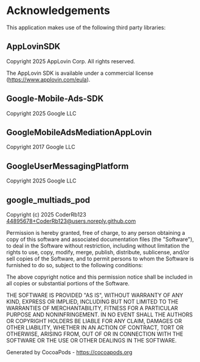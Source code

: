 # Acknowledgements
This application makes use of the following third party libraries:

## AppLovinSDK


Copyright 2025 AppLovin Corp. All rights reserved.

The AppLovin SDK is available under a commercial license (https://www.applovin.com/eula).



## Google-Mobile-Ads-SDK

Copyright 2025 Google LLC

## GoogleMobileAdsMediationAppLovin

Copyright 2017 Google LLC

## GoogleUserMessagingPlatform

Copyright 2025 Google LLC

## google_multiads_pod

Copyright (c) 2025 CoderRb123 <44895678+CoderRb123@users.noreply.github.com>

Permission is hereby granted, free of charge, to any person obtaining a copy
of this software and associated documentation files (the "Software"), to deal
in the Software without restriction, including without limitation the rights
to use, copy, modify, merge, publish, distribute, sublicense, and/or sell
copies of the Software, and to permit persons to whom the Software is
furnished to do so, subject to the following conditions:

The above copyright notice and this permission notice shall be included in
all copies or substantial portions of the Software.

THE SOFTWARE IS PROVIDED "AS IS", WITHOUT WARRANTY OF ANY KIND, EXPRESS OR
IMPLIED, INCLUDING BUT NOT LIMITED TO THE WARRANTIES OF MERCHANTABILITY,
FITNESS FOR A PARTICULAR PURPOSE AND NONINFRINGEMENT. IN NO EVENT SHALL THE
AUTHORS OR COPYRIGHT HOLDERS BE LIABLE FOR ANY CLAIM, DAMAGES OR OTHER
LIABILITY, WHETHER IN AN ACTION OF CONTRACT, TORT OR OTHERWISE, ARISING FROM,
OUT OF OR IN CONNECTION WITH THE SOFTWARE OR THE USE OR OTHER DEALINGS IN
THE SOFTWARE.

Generated by CocoaPods - https://cocoapods.org
